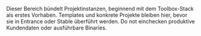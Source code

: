 Dieser Bereich bündelt Projektinstanzen, beginnend mit dem Toolbox-Stack als erstes Vorhaben.
Templates und konkrete Projekte bleiben hier, bevor sie in Entrance oder Stable überführt werden.
Do not einchecken produktive Kundendaten oder ausführbare Binaries.
